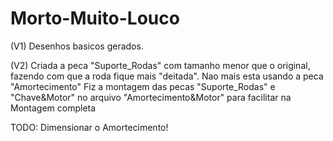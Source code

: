 # Morto-Muito-Louco

(V1)
Desenhos basicos gerados.

(V2)
Criada a peca "Suporte_Rodas" com tamanho menor que o original, fazendo com que a roda fique mais "deitada".
Nao mais esta usando a peca "Amortecimento"
Fiz a montagem das pecas "Suporte_Rodas" e "Chave&Motor" no arquivo "Amortecimento&Motor" para facilitar na Montagem completa

TODO: Dimensionar o Amortecimento!
